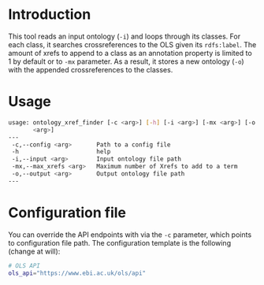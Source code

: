 # Introduction

This tool reads an input ontology (`-i`) and loops through its classes. For each class, it searches crossreferences to the OLS given its `rdfs:label`. The amount of xrefs to append to a class as an annotation property is limited to 1 by default or to `-mx` parameter. As a result, it stores a new ontology (`-o`) with the appended crossreferences to the classes.

# Usage

```bash
usage: ontology_xref_finder [-c <arg>] [-h] [-i <arg>] [-mx <arg>] [-o
       <arg>]
---
 -c,--config <arg>       Path to a config file
 -h                      help
 -i,--input <arg>        Input ontology file path
 -mx,--max_xrefs <arg>   Maximum number of Xrefs to add to a term
 -o,--output <arg>       Output ontology file path
---
```

# Configuration file

You can override the API endpoints with via the `-c` parameter, which points to configuration file path. The configuration template is the following (change at will):

```bash
# OLS API
ols_api="https://www.ebi.ac.uk/ols/api"
```